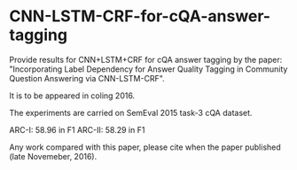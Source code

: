# CNN-LSTM-CRF-for-cQA-answer-tagging
Provide results for CNN+LSTM+CRF for cQA answer tagging by the paper:
"Incorporating Label Dependency for Answer Quality Tagging in Community Question Answering via CNN-LSTM-CRF".

It is to be appeared in coling 2016.

The experiments are carried on SemEval 2015 task-3 cQA dataset.

ARC-I: 58.96 in F1
ARC-II: 58.29 in F1

Any work compared with this paper, please cite when the paper published (late Novemeber, 2016).
